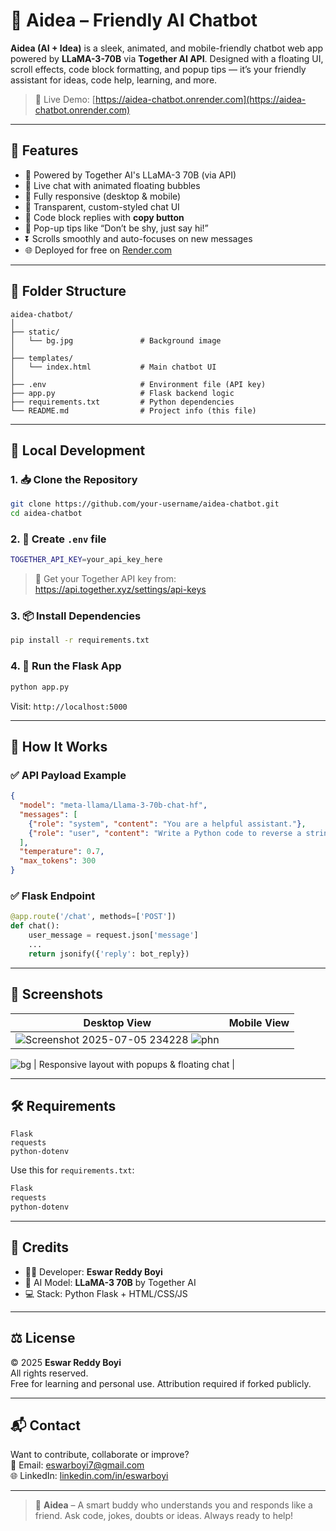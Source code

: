 
# 🤖 Aidea – Friendly AI Chatbot

**Aidea (AI + Idea)** is a sleek, animated, and mobile-friendly chatbot web app powered by **LLaMA-3-70B** via **Together AI API**. Designed with a floating UI, scroll effects, code block formatting, and popup tips — it’s your friendly assistant for ideas, code help, learning, and more.

> 🎯 Live Demo: [https://aidea-chatbot.onrender.com](https://aidea-chatbot.onrender.com)

---

## 🌟 Features

- 🧠 Powered by Together AI's LLaMA-3 70B (via API)
- 💬 Live chat with animated floating bubbles
- 📱 Fully responsive (desktop & mobile)
- 🎨 Transparent, custom-styled chat UI
- 🧾 Code block replies with **copy button**
- 🔔 Pop-up tips like “Don’t be shy, just say hi!”
- ⏬ Scrolls smoothly and auto-focuses on new messages
- 🌐 Deployed for free on [Render.com](https://render.com)

---

## 📁 Folder Structure

```
aidea-chatbot/
│
├── static/
│   └── bg.jpg               # Background image
│
├── templates/
│   └── index.html           # Main chatbot UI
│
├── .env                     # Environment file (API key)
├── app.py                   # Flask backend logic
├── requirements.txt         # Python dependencies
└── README.md                # Project info (this file)
```

---

## 🚀 Local Development

### 1. 📥 Clone the Repository

```bash
git clone https://github.com/your-username/aidea-chatbot.git
cd aidea-chatbot
```

### 2. 🧪 Create `.env` file

```bash
TOGETHER_API_KEY=your_api_key_here
```

> 🔐 Get your Together API key from:  
> https://api.together.xyz/settings/api-keys

### 3. 📦 Install Dependencies

```bash
pip install -r requirements.txt
```

### 4. 🧠 Run the Flask App

```bash
python app.py
```

Visit: `http://localhost:5000`

---

## 🧠 How It Works

### ✅ API Payload Example

```json
{
  "model": "meta-llama/Llama-3-70b-chat-hf",
  "messages": [
    {"role": "system", "content": "You are a helpful assistant."},
    {"role": "user", "content": "Write a Python code to reverse a string."}
  ],
  "temperature": 0.7,
  "max_tokens": 300
}
```

### ✅ Flask Endpoint

```python
@app.route('/chat', methods=['POST'])
def chat():
    user_message = request.json['message']
    ...
    return jsonify({'reply': bot_reply})
```

---

## 📸 Screenshots

| Desktop View | Mobile View |
|--------------|-------------|
|![Screenshot 2025-07-05 234228](https://github.com/user-attachments/assets/51470fff-f7ba-4873-9918-1fd5b497e741) ![phn](https://github.com/user-attachments/assets/fdba818b-1fe0-456c-bfd6-d231fd63794f)
![bg](https://github.com/user-attachments/assets/801edd15-0241-44f5-b59f-4fa34a5aa9b3)
 | Responsive layout with popups & floating chat |

---

## 🛠 Requirements

```
Flask
requests
python-dotenv
```

Use this for `requirements.txt`:

```txt
Flask
requests
python-dotenv
```

---

## 🙌 Credits

- 👨‍💻 Developer: **Eswar Reddy Boyi**
- 🤖 AI Model: **LLaMA-3 70B** by Together AI
- 💻 Stack: Python Flask + HTML/CSS/JS

---

## ⚖️ License

© 2025 **Eswar Reddy Boyi**  
All rights reserved.  
Free for learning and personal use. Attribution required if forked publicly.

---

## 📬 Contact

Want to contribute, collaborate or improve?  
📧 Email: [eswarboyi7@gmail.com](mailto:eswarboyi7@gmail.com)  
🌐 LinkedIn: [linkedin.com/in/eswarboyi]([https://linkedin.com/in/eswarboyi](https://www.linkedin.com/in/eswar-boyi-795250253?utm_source=share&utm_campaign=share_via&utm_content=profile&utm_medium=android_app))

---

> 🧠 **Aidea** – A smart buddy who understands you and responds like a friend. Ask code, jokes, doubts or ideas. Always ready to help!
